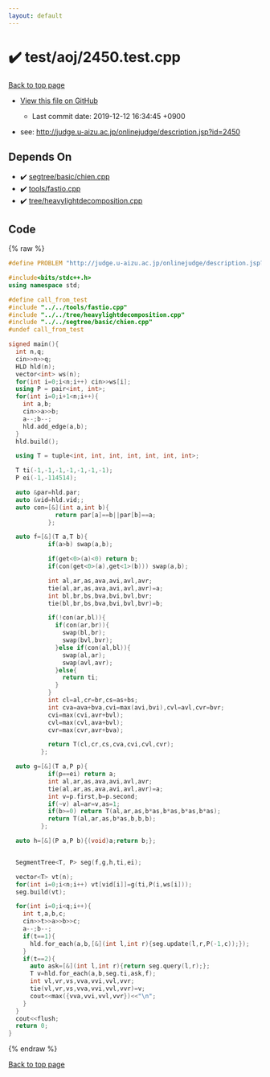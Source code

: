 ```yaml
---
layout: default
---
```


<!-- mathjax config similar to math.stackexchange -->
<script type="text/javascript" async
  src="https://cdnjs.cloudflare.com/ajax/libs/mathjax/2.7.5/MathJax.js?config=TeX-MML-AM_CHTML">
</script>
<script type="text/x-mathjax-config">
  MathJax.Hub.Config({
    TeX: { equationNumbers: { autoNumber: "AMS" }},
    tex2jax: {
      inlineMath: [ ['$','$'] ],
      processEscapes: true
    },
    "HTML-CSS": { matchFontHeight: false },
    displayAlign: "left",
    displayIndent: "2em"
  });
</script>

<script type="text/javascript" src="https://cdnjs.cloudflare.com/ajax/libs/jquery/3.4.1/jquery.min.js"></script>
<script src="https://cdn.jsdelivr.net/npm/jquery-balloon-js@1.1.2/jquery.balloon.min.js" integrity="sha256-ZEYs9VrgAeNuPvs15E39OsyOJaIkXEEt10fzxJ20+2I=" crossorigin="anonymous"></script>
<script type="text/javascript" src="../../../assets/js/copy-button.js"></script>
<link rel="stylesheet" href="../../../assets/css/copy-button.css" />


# :heavy_check_mark: test/aoj/2450.test.cpp
<a href="../../../index.html">Back to top page</a>

* <a href="{{ site.github.repository_url }}/blob/master/test/aoj/2450.test.cpp">View this file on GitHub</a>
    - Last commit date: 2019-12-12 16:34:45 +0900


* see: <a href="http://judge.u-aizu.ac.jp/onlinejudge/description.jsp?id=2450">http://judge.u-aizu.ac.jp/onlinejudge/description.jsp?id=2450</a>


## Depends On
* :heavy_check_mark: <a href="../../../library/segtree/basic/chien.cpp.html">segtree/basic/chien.cpp</a>
* :heavy_check_mark: <a href="../../../library/tools/fastio.cpp.html">tools/fastio.cpp</a>
* :heavy_check_mark: <a href="../../../library/tree/heavylightdecomposition.cpp.html">tree/heavylightdecomposition.cpp</a>


## Code
{% raw %}
```cpp
#define PROBLEM "http://judge.u-aizu.ac.jp/onlinejudge/description.jsp?id=2450"

#include<bits/stdc++.h>
using namespace std;

#define call_from_test
#include "../../tools/fastio.cpp"
#include "../../tree/heavylightdecomposition.cpp"
#include "../../segtree/basic/chien.cpp"
#undef call_from_test

signed main(){
  int n,q;
  cin>>n>>q;
  HLD hld(n);
  vector<int> ws(n);
  for(int i=0;i<n;i++) cin>>ws[i];
  using P = pair<int, int>;
  for(int i=0;i+1<n;i++){
    int a,b;
    cin>>a>>b;
    a--;b--;
    hld.add_edge(a,b);
  }
  hld.build();

  using T = tuple<int, int, int, int, int, int, int>;

  T ti(-1,-1,-1,-1,-1,-1,-1);
  P ei(-1,-114514);

  auto &par=hld.par;
  auto &vid=hld.vid;;
  auto con=[&](int a,int b){
             return par[a]==b||par[b]==a;
           };

  auto f=[&](T a,T b){
           if(a>b) swap(a,b);

           if(get<0>(a)<0) return b;
           if(con(get<0>(a),get<1>(b))) swap(a,b);

           int al,ar,as,ava,avi,avl,avr;
           tie(al,ar,as,ava,avi,avl,avr)=a;
           int bl,br,bs,bva,bvi,bvl,bvr;
           tie(bl,br,bs,bva,bvi,bvl,bvr)=b;

           if(!con(ar,bl)){
             if(con(ar,br)){
               swap(bl,br);
               swap(bvl,bvr);
             }else if(con(al,bl)){
               swap(al,ar);
               swap(avl,avr);
             }else{
               return ti;
             }
           }
           int cl=al,cr=br,cs=as+bs;
           int cva=ava+bva,cvi=max(avi,bvi),cvl=avl,cvr=bvr;
           cvi=max(cvi,avr+bvl);
           cvl=max(cvl,ava+bvl);
           cvr=max(cvr,avr+bva);

           return T(cl,cr,cs,cva,cvi,cvl,cvr);
         };

  auto g=[&](T a,P p){
           if(p==ei) return a;
           int al,ar,as,ava,avi,avl,avr;
           tie(al,ar,as,ava,avi,avl,avr)=a;
           int v=p.first,b=p.second;
           if(~v) al=ar=v,as=1;
           if(b>=0) return T(al,ar,as,b*as,b*as,b*as,b*as);
           return T(al,ar,as,b*as,b,b,b);
         };

  auto h=[&](P a,P b){(void)a;return b;};


  SegmentTree<T, P> seg(f,g,h,ti,ei);

  vector<T> vt(n);
  for(int i=0;i<n;i++) vt[vid[i]]=g(ti,P(i,ws[i]));
  seg.build(vt);

  for(int i=0;i<q;i++){
    int t,a,b,c;
    cin>>t>>a>>b>>c;
    a--;b--;
    if(t==1){
      hld.for_each(a,b,[&](int l,int r){seg.update(l,r,P(-1,c));});
    }
    if(t==2){
      auto ask=[&](int l,int r){return seg.query(l,r);};
      T v=hld.for_each(a,b,seg.ti,ask,f);
      int vl,vr,vs,vva,vvi,vvl,vvr;
      tie(vl,vr,vs,vva,vvi,vvl,vvr)=v;
      cout<<max({vva,vvi,vvl,vvr})<<"\n";
    }
  }
  cout<<flush;
  return 0;
}

```
{% endraw %}

<a href="../../../index.html">Back to top page</a>

